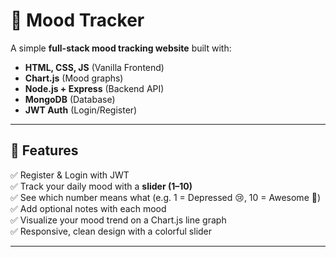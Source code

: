 # 🌈 Mood Tracker 

A simple **full-stack mood tracking website** built with:
- **HTML, CSS, JS** (Vanilla Frontend)
- **Chart.js** (Mood graphs)
- **Node.js + Express** (Backend API)
- **MongoDB** (Database)
- **JWT Auth** (Login/Register)

---

## 📌 Features

✅ Register & Login with JWT  
✅ Track your daily mood with a **slider (1–10)**  
✅ See which number means what (e.g. 1 = Depressed 😢, 10 = Awesome 🤩)  
✅ Add optional notes with each mood  
✅ Visualize your mood trend on a Chart.js line graph  
✅ Responsive, clean design with a colorful slider

---

